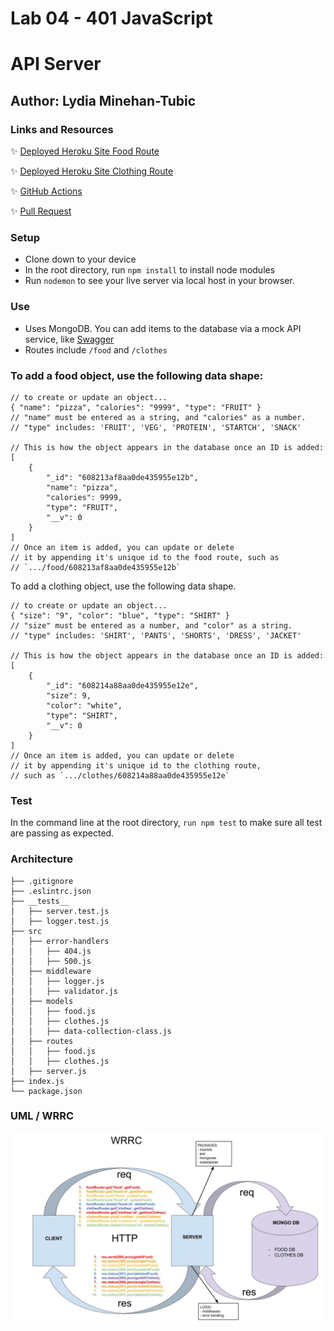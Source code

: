# Lab 04 - 401 JavaScript

# API Server

## Author: Lydia Minehan-Tubic

### Links and Resources

✨ [Deployed Heroku Site Food Route]()

✨ [Deployed Heroku Site Clothing Route]()

✨ [GitHub Actions]()

✨ [Pull Request]()


### Setup

- Clone down to your device
- In the root directory, run `npm install` to install node modules
- Run `nodemon` to see your live server via local host in your browser.

### Use

- Uses MongoDB. You can add items to the database via a mock API service, like [Swagger](https://inspector.swagger.io/builder)
- Routes include `/food` and `/clothes`

### To add a food object, use the following data shape:
```JS
// to create or update an object...
{ "name": "pizza", "calories": "9999", "type": "FRUIT" }
// "name" must be entered as a string, and "calories" as a number. 
// "type" includes: 'FRUIT', 'VEG', 'PROTEIN', 'STARTCH', 'SNACK'

// This is how the object appears in the database once an ID is added:
[
    {
        "_id": "608213af8aa0de435955e12b",
        "name": "pizza",
        "calories": 9999,
        "type": "FRUIT",
        "__v": 0
    }
]
// Once an item is added, you can update or delete 
// it by appending it's unique id to the food route, such as 
// `.../food/608213af8aa0de435955e12b`
```

To add a clothing object, use the following data shape. 

```JS
// to create or update an object...
{ "size": "9", "color": "blue", "type": "SHIRT" }
// "size" must be entered as a number, and "color" as a string. 
// "type" includes: 'SHIRT', 'PANTS', 'SHORTS', 'DRESS', 'JACKET'

// This is how the object appears in the database once an ID is added:
[
    {
        "_id": "608214a88aa0de435955e12e",
        "size": 9,
        "color": "white",
        "type": "SHIRT",
        "__v": 0
    }
]
// Once an item is added, you can update or delete 
// it by appending it's unique id to the clothing route, 
// such as `.../clothes/608214a88aa0de435955e12e`
```

### Test

In the command line at the root directory, `run npm test` to make sure all test are passing as expected.

### Architecture

```git
├── .gitignore
├── .eslintrc.json
├── __tests__
│   ├── server.test.js
│   ├── logger.test.js
├── src
│   ├── error-handlers
│   │   ├── 404.js
│   │   ├── 500.js
│   ├── middleware
│   │   ├── logger.js
│   │   ├── validator.js
│   ├── models
│   │   ├── food.js
│   │   ├── clothes.js
│   │   ├── data-collection-class.js
│   ├── routes
│   │   ├── food.js
│   │   ├── clothes.js
│   ├── server.js
├── index.js
└── package.json
```

### UML / WRRC

![WRRC](assets/wrrcLab04.jpg)
